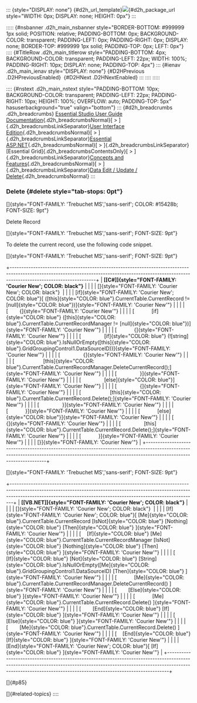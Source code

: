 ::: {style="DISPLAY: none"}
[](ms-xhelp:///?Id=d2h_url_template){#d2h_url_template}![](!package_url!){#d2h_package_url style="WIDTH: 0px; DISPLAY: none; HEIGHT: 0px"}
:::

::::: {#nsbanner .d2h_main_nsbanner style="BORDER-BOTTOM: #999999 1px solid; POSITION: relative; PADDING-BOTTOM: 0px; BACKGROUND-COLOR: transparent; PADDING-LEFT: 0px; PADDING-RIGHT: 0px; DISPLAY: none; BORDER-TOP: #999999 1px solid; PADDING-TOP: 0px; LEFT: 0px"}
:::: {#TitleRow .d2h_main_titlerow style="PADDING-BOTTOM: 4px; BACKGROUND-COLOR: transparent; PADDING-LEFT: 22px; WIDTH: 100%; PADDING-RIGHT: 10px; DISPLAY: none; PADDING-TOP: 4px"}
::: {#ienav .d2h_main_ienav style="DISPLAY: none"}
[](ms-xhelp:///?Id=0420273a-240e-4c88-978a-6d3d1034950d){#D2HPrevious .D2HPreviousEnabled}  [](ms-xhelp:///?Id=c7a6f02c-5a67-447b-9bdd-b8943d761d73){#D2HNext .D2HNextEnabled}
:::
::::
:::::

:::: {#nstext .d2h_main_nstext style="PADDING-BOTTOM: 10px; BACKGROUND-COLOR: transparent; PADDING-LEFT: 22px; PADDING-RIGHT: 10px; HEIGHT: 100%; OVERFLOW: auto; PADDING-TOP: 5px" hasuserbackground="true" valign="bottom"}
::: {#d2h_breadcrumbs .d2h_breadcrumbs}
[Essential Studio User Guide Documentation](ms-xhelp:///?Id=12457748-09e3-4d74-a240-8e049cedf030){.d2h_breadcrumbsNormal}[ \> ]{.d2h_breadcrumbsLinkSeparator}[User Interface Edition](ms-xhelp:///?Id=c29296b7-531c-413b-a0ec-488ca1f7f669){.d2h_breadcrumbsNormal}[ \> ]{.d2h_breadcrumbsLinkSeparator}[Essential ASP.NET](ms-xhelp:///?Id=25c35330-c127-4dad-9a92-ed79dc7261a6){.d2h_breadcrumbsNormal}[ \> ]{.d2h_breadcrumbsLinkSeparator}[Essential Grid]{.d2h_breadcrumbsContentsOnly}[ \> ]{.d2h_breadcrumbsLinkSeparator}[Concepts and Features](ms-xhelp:///?Id=9e489974-524d-457c-9881-e458b1321685){.d2h_breadcrumbsNormal}[ \> ]{.d2h_breadcrumbsLinkSeparator}[Data Edit / Update / Delete](ms-xhelp:///?Id=77a71d41-2650-4820-b365-43770995e1bd){.d2h_breadcrumbsNormal}
:::

### Delete {#delete style="tab-stops: 0pt"}

[]{style="FONT-FAMILY: 'Trebuchet MS','sans-serif'; COLOR: #15428b; FONT-SIZE: 9pt"} 

Delete Record

[]{style="FONT-FAMILY: 'Trebuchet MS','sans-serif'; FONT-SIZE: 9pt"} 

To delete the current record, use the following code snippet.

[]{style="FONT-FAMILY: 'Trebuchet MS','sans-serif'; FONT-SIZE: 9pt"} 

+------------------------------------------------------------------------------------------------------------------------------------------------------------------------------------------------+
| **[\[C#\]]{style="FONT-FAMILY: 'Courier New'; COLOR: black"}**                                                                                                                                 |
|                                                                                                                                                                                                |
| []{style="FONT-FAMILY: 'Courier New'; COLOR: black"}                                                                                                                                           |
|                                                                                                                                                                                                |
| [if]{style="FONT-FAMILY: 'Courier New'; COLOR: blue"}[ ([this]{style="COLOR: blue"}.CurrentTable.CurrentRecord != [null]{style="COLOR: blue"})]{style="FONT-FAMILY: 'Courier New'"}            |
|                                                                                                                                                                                                |
| [        {]{style="FONT-FAMILY: 'Courier New'"}                                                                                                                                                |
|                                                                                                                                                                                                |
| [            [if]{style="COLOR: blue"} ([this]{style="COLOR: blue"}.CurrentTable.CurrentRecordManager != [null]{style="COLOR: blue"})]{style="FONT-FAMILY: 'Courier New'"}                     |
|                                                                                                                                                                                                |
| [            {]{style="FONT-FAMILY: 'Courier New'"}                                                                                                                                            |
|                                                                                                                                                                                                |
| [                [if]{style="COLOR: blue"} (\![string]{style="COLOR: blue"}.IsNullOrEmpty([this]{style="COLOR: blue"}.GridGroupingControl1.DataSourceID))]{style="FONT-FAMILY: 'Courier New'"} |
|                                                                                                                                                                                                |
| [                {]{style="FONT-FAMILY: 'Courier New'"}                                                                                                                                        |
|                                                                                                                                                                                                |
| [                    [this]{style="COLOR: blue"}.CurrentTable.CurrentRecordManager.DeleteCurrentRecord();]{style="FONT-FAMILY: 'Courier New'"}                                                 |
|                                                                                                                                                                                                |
| [                }]{style="FONT-FAMILY: 'Courier New'"}                                                                                                                                        |
|                                                                                                                                                                                                |
| [                [else]{style="COLOR: blue"}]{style="FONT-FAMILY: 'Courier New'"}                                                                                                              |
|                                                                                                                                                                                                |
| [                {]{style="FONT-FAMILY: 'Courier New'"}                                                                                                                                        |
|                                                                                                                                                                                                |
| [                    [this]{style="COLOR: blue"}.CurrentTable.CurrentRecord.Delete();]{style="FONT-FAMILY: 'Courier New'"}                                                                     |
|                                                                                                                                                                                                |
| [                }]{style="FONT-FAMILY: 'Courier New'"}                                                                                                                                        |
|                                                                                                                                                                                                |
| [            }]{style="FONT-FAMILY: 'Courier New'"}                                                                                                                                            |
|                                                                                                                                                                                                |
| [            [else]{style="COLOR: blue"}]{style="FONT-FAMILY: 'Courier New'"}                                                                                                                  |
|                                                                                                                                                                                                |
| [            {]{style="FONT-FAMILY: 'Courier New'"}                                                                                                                                            |
|                                                                                                                                                                                                |
| [                [this]{style="COLOR: blue"}.CurrentTable.CurrentRecord.Delete();]{style="FONT-FAMILY: 'Courier New'"}                                                                         |
|                                                                                                                                                                                                |
| [            }]{style="FONT-FAMILY: 'Courier New'"}                                                                                                                                            |
|                                                                                                                                                                                                |
| [}]{style="FONT-FAMILY: 'Courier New'"}                                                                                                                                                        |
+------------------------------------------------------------------------------------------------------------------------------------------------------------------------------------------------+

[]{style="FONT-FAMILY: 'Trebuchet MS','sans-serif'; FONT-SIZE: 9pt"} 

+-------------------------------------------------------------------------------------------------------------------------------------------------------------------------------------------------------------------------------------------+
| **[\[VB.NET\]]{style="FONT-FAMILY: 'Courier New'; COLOR: black"}**                                                                                                                                                                        |
|                                                                                                                                                                                                                                           |
| []{style="FONT-FAMILY: 'Courier New'; COLOR: black"}                                                                                                                                                                                      |
|                                                                                                                                                                                                                                           |
| [If]{style="FONT-FAMILY: 'Courier New'; COLOR: blue"}[ [Me]{style="COLOR: blue"}.CurrentTable.CurrentRecord [IsNot]{style="COLOR: blue"} [Nothing]{style="COLOR: blue"} [Then]{style="COLOR: blue"} ]{style="FONT-FAMILY: 'Courier New'"} |
|                                                                                                                                                                                                                                           |
| [    [If]{style="COLOR: blue"} [Me]{style="COLOR: blue"}.CurrentTable.CurrentRecordManager [IsNot]{style="COLOR: blue"} [Nothing]{style="COLOR: blue"} [Then]{style="COLOR: blue"} ]{style="FONT-FAMILY: 'Courier New'"}                  |
|                                                                                                                                                                                                                                           |
| [        [If]{style="COLOR: blue"} [Not]{style="COLOR: blue"} [String]{style="COLOR: blue"}.IsNullOrEmpty([Me]{style="COLOR: blue"}.GridGroupingControl1.DataSourceID) [Then]{style="COLOR: blue"} ]{style="FONT-FAMILY: 'Courier New'"}  |
|                                                                                                                                                                                                                                           |
| [            [Me]{style="COLOR: blue"}.CurrentTable.CurrentRecordManager.DeleteCurrentRecord() ]{style="FONT-FAMILY: 'Courier New'"}                                                                                                      |
|                                                                                                                                                                                                                                           |
| [        [Else]{style="COLOR: blue"} ]{style="FONT-FAMILY: 'Courier New'"}                                                                                                                                                                |
|                                                                                                                                                                                                                                           |
| [            [Me]{style="COLOR: blue"}.CurrentTable.CurrentRecord.Delete() ]{style="FONT-FAMILY: 'Courier New'"}                                                                                                                          |
|                                                                                                                                                                                                                                           |
| [        [End]{style="COLOR: blue"} [If]{style="COLOR: blue"} ]{style="FONT-FAMILY: 'Courier New'"}                                                                                                                                       |
|                                                                                                                                                                                                                                           |
| [    [Else]{style="COLOR: blue"} ]{style="FONT-FAMILY: 'Courier New'"}                                                                                                                                                                    |
|                                                                                                                                                                                                                                           |
| [        [Me]{style="COLOR: blue"}.CurrentTable.CurrentRecord.Delete() ]{style="FONT-FAMILY: 'Courier New'"}                                                                                                                              |
|                                                                                                                                                                                                                                           |
| [    [End]{style="COLOR: blue"} [If]{style="COLOR: blue"} ]{style="FONT-FAMILY: 'Courier New'"}                                                                                                                                           |
|                                                                                                                                                                                                                                           |
| [End]{style="FONT-FAMILY: 'Courier New'; COLOR: blue"}[ [If]{style="COLOR: blue"} ]{style="FONT-FAMILY: 'Courier New'"}                                                                                                                   |
+-------------------------------------------------------------------------------------------------------------------------------------------------------------------------------------------------------------------------------------------+

[]{#p85} 

[]{#related-topics}
::::
